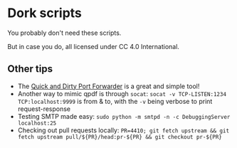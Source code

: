 # Dork scripts

You probably don't need these scripts.

But in case you do, all licensed under CC 4.0 International.

## Other tips

* The [Quick and Dirty Port Forwarder](http://home.bawue.de/~john/software/qdpf/) is a great and simple tool!
* Another way to mimic qpdf is through `socat`: `socat -v TCP-LISTEN:1234 TCP:localhost:9999` is from & to, with the `-v` being verbose to print request-response
* Testing SMTP made easy: `sudo python -m smtpd -n -c DebuggingServer localhost:25`
* Checking out pull requests locally: `PR=4410; git fetch upstream && git fetch upstream pull/${PR}/head:pr-${PR} && git checkout pr-${PR}`
